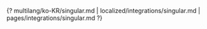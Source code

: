 {? multilang/ko-KR/singular.md | localized/integrations/singular.md | pages/integrations/singular.md ?}
